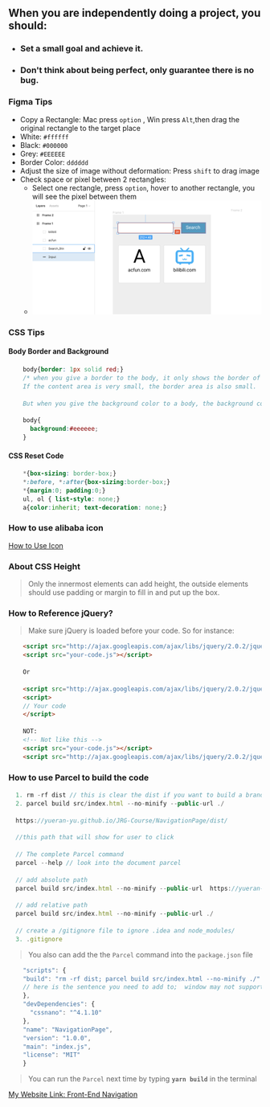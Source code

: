 ## When you are independently doing a project, you should:
- ### Set a small goal and achieve it.
- ### Don't think about being perfect, only guarantee there is no bug.


### Figma Tips
- Copy a Rectangle: Mac press ```option``` , Win press ```Alt```,then drag the original rectangle to the target place
- White: ```#ffffff```
- Black: ```#000000```
- Grey: ```#EEEEEE```
- Border Color: ```dddddd```
- Adjust the size of image without deformation: Press ```shift``` to drag image
- Check space or pixel between 2 rectangles:
  - Select one rectangle, press ```option```, hover to another rectangle, you will see the pixel between them
  - <img src="imgs/check_pixel.png" width="800" alt="check_pixel.png">


### CSS Tips
#### Body Border and Background
```css
    body{border: 1px solid red;}
    /* when you give a border to the body, it only shows the border of the content area.
    If the content area is very small, the border area is also small.

    But when you give the background color to a body, the background color will spread out over the entire webpage.*/

    body{
      background:#eeeeee;
    }
```
#### CSS Reset Code
```CSS
    *{box-sizing: border-box;}
    *:before, *:after{box-sizing:border-box;}
    *{margin:0; padding:0;}
    ul, ol { list-style: none;}
    a{color:inherit; text-decoration: none;}
```

### How to use alibaba icon
  [How to Use Icon](https://www.iconfont.cn/help/detail?spm=a313x.7781069.1998910419.17&helptype=code)

### About CSS Height
> Only the innermost elements can add height, the outside elements should use padding or margin to fill in and put up the box.
>
### How to Reference jQuery?
>Make sure jQuery is loaded before your code. So for instance:
```html
    <script src="http://ajax.googleapis.com/ajax/libs/jquery/2.0.2/jquery.min.js"></script>
    <script src="your-code.js"></script>

    Or

    <script src="http://ajax.googleapis.com/ajax/libs/jquery/2.0.2/jquery.min.js"></script>
    <script>
    // Your code
    </script>

    NOT:
    <!-- Not like this -->
    <script src="your-code.js"></script>
    <script src="http://ajax.googleapis.com/ajax/libs/jquery/2.0.2/jquery.min.js"></script>
```

### How to use Parcel to build the code
```javascript
  1. rm -rf dist // this is clear the dist if you want to build a brand new parcel of your code
  2. parcel build src/index.html --no-minify --public-url ./

  https://yueran-yu.github.io/JRG-Course/NavigationPage/dist/

  //this path that will show for user to click

  // The complete Parcel command
  parcel --help // look into the document parcel

  // add absolute path
  parcel build src/index.html --no-minify --public-url  https://yueran-yu.github.io/JRG-Course/NavigationPage/dist/

  // add relative path
  parcel build src/index.html --no-minify --public-url ./

  // create a /gitignore file to ignore .idea and node_modules/
  3. .gitignore
  ```
  > You also can add the the ```Parcel``` command into the ```package.json``` file
  ```javascript
      "scripts": {
      "build": "rm -rf dist; parcel build src/index.html --no-minify ./"
      // here is the sentence you need to add to;  window may not support ';' after 'dist'
      },
      "devDependencies": {
        "cssnano": "^4.1.10"
      },
      "name": "NavigationPage",
      "version": "1.0.0",
      "main": "index.js",
      "license": "MIT"
      }
  ```
  > You can run the ```Parcel``` next time by typing **```yarn build```** in the terminal

  [My Website Link: Front-End Navigation](https://yueran-yu.github.io/JRG-Course/NavigationPage/dist/index.html)






